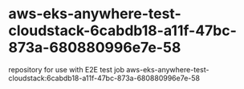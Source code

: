 # aws-eks-anywhere-test-cloudstack-6cabdb18-a11f-47bc-873a-680880996e7e-58
repository for use with E2E test job aws-eks-anywhere-test-cloudstack:6cabdb18-a11f-47bc-873a-680880996e7e-58
